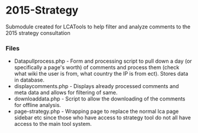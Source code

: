 # 2015-Strategy
Submodule created for LCATools to help filter and analyze comments to the 2015 strategy consultation

### Files
* Datapullprocess.php - Form and processing script to pull down a day (or specifically a page's worth) of comments and process them (check what wiki the user is from, what country the IP is from ect). Stores data in database.
* displaycomments.php - Displays already processed comments and meta data and allows for filtering of same.
* downloaddata.php - Script to allow the downloading of the comments for offline analysis.
* page-strategy.php - Wrapping page to replace the normal lca page sidebar etc since those who have access to strategy tool do not all have access to the main tool system.
